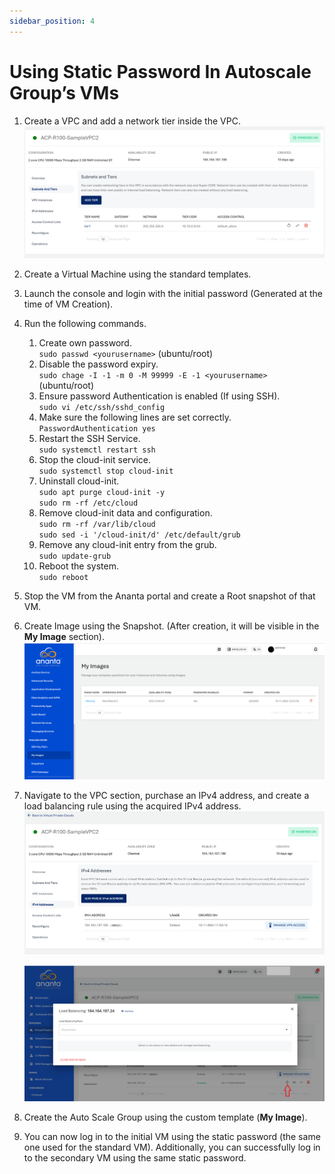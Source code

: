 ```yaml
---
sidebar_position: 4
---
```

# Using Static Password In Autoscale Group’s VMs

1. Create a VPC and add a network tier inside the VPC.
   ![Adding a Tier](img/SubnetandTier.png)
2. Create a Virtual Machine using the standard templates.
3. Launch the console and login with the initial password (Generated at the time of VM Creation).
4. Run the following commands. 
	1. Create own password. <br />`sudo passwd <yourusername>` (ubuntu/root)
	2. Disable the password expiry. <br />`sudo chage -I -1 -m 0 -M 99999 -E -1 <yourusername>` (ubuntu/root)
	3. Ensure password Authentication is enabled (If using SSH). <br />`sudo vi /etc/ssh/sshd_config`
	4. Make sure the following lines are set correctly. <br />`PasswordAuthentication yes` 
	5. Restart the SSH Service. <br />`sudo systemctl restart ssh`   
	6. Stop the cloud-init service.  <br />`sudo systemctl stop cloud-init` 
	7. Uninstall cloud-init. <br />`sudo apt purge cloud-init -y`<br />`sudo rm -rf /etc/cloud`  
	9. Remove cloud-init data and configuration.  <br />`sudo rm -rf /var/lib/cloud` <br /> `sudo sed -i '/cloud-init/d' /etc/default/grub`
	11. Remove any cloud-init entry from the grub. <br />`sudo update-grub`
	12. Reboot the system. <br />`sudo reboot`

5. Stop the VM from the Ananta portal and create a Root snapshot of that VM.
6. Create Image using the Snapshot. (After creation, it will be visible in the **My Image** section).
   ![My Image Section](img/MyImage.png)
7. Navigate to the VPC section, purchase an IPv4 address, and create a load balancing rule using the acquired IPv4 address.
   ![Adding IPV Address](img/IPV4Address.png)

	![Load Balancing](img/LoadBalancing.png)
8. Create the Auto Scale Group using the custom template (**My Image**).
9. You can now log in to the initial VM using the static password (the same one used for the standard VM). Additionally, you can successfully log in to the secondary VM using the same static password.


